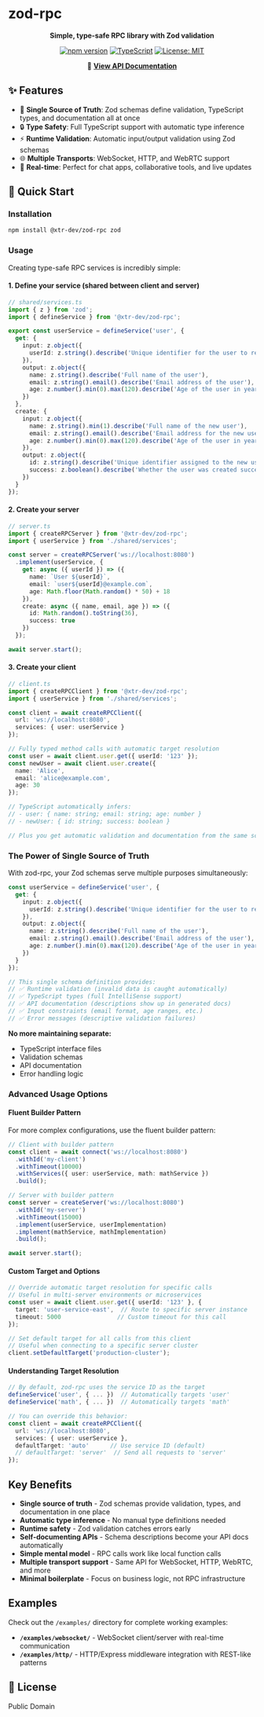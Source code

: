 # zod-rpc

<div align="center">

**Simple, type-safe RPC library with Zod validation**

[![npm version](https://img.shields.io/npm/v/@xtr-dev/zod-rpc.svg)](https://www.npmjs.com/package/@xtr-dev/zod-rpc)
[![TypeScript](https://img.shields.io/badge/TypeScript-5.0+-blue.svg)](https://www.typescriptlang.org/)
[![License: MIT](https://img.shields.io/badge/License-MIT-yellow.svg)](https://opensource.org/licenses/MIT)

📖 **[View API Documentation](https://xtr-dev.github.io/zod-rpc/)**

</div>

## ✨ Features

- 💎 **Single Source of Truth**: Zod schemas define validation, TypeScript types, and documentation all at once
- 🔒 **Type Safety**: Full TypeScript support with automatic type inference
- ⚡ **Runtime Validation**: Automatic input/output validation using Zod schemas
- 🌐 **Multiple Transports**: WebSocket, HTTP, and WebRTC support
- 📡 **Real-time**: Perfect for chat apps, collaborative tools, and live updates

## 🚀 Quick Start

### Installation

```bash
npm install @xtr-dev/zod-rpc zod
```

### Usage

Creating type-safe RPC services is incredibly simple:

#### 1. Define your service (shared between client and server)

```typescript
// shared/services.ts
import { z } from 'zod';
import { defineService } from '@xtr-dev/zod-rpc';

export const userService = defineService('user', {
  get: {
    input: z.object({ 
      userId: z.string().describe('Unique identifier for the user to retrieve')
    }),
    output: z.object({ 
      name: z.string().describe('Full name of the user'),
      email: z.string().email().describe('Email address of the user'),
      age: z.number().min(0).max(120).describe('Age of the user in years')
    })
  },
  create: {
    input: z.object({ 
      name: z.string().min(1).describe('Full name of the new user'),
      email: z.string().email().describe('Email address for the new user'),
      age: z.number().min(0).max(120).describe('Age of the user in years')
    }),
    output: z.object({ 
      id: z.string().describe('Unique identifier assigned to the new user'),
      success: z.boolean().describe('Whether the user was created successfully')
    })
  }
});
```

#### 2. Create your server

```typescript
// server.ts
import { createRPCServer } from '@xtr-dev/zod-rpc';
import { userService } from './shared/services';

const server = createRPCServer('ws://localhost:8080')
  .implement(userService, {
    get: async ({ userId }) => ({
      name: `User ${userId}`,
      email: `user${userId}@example.com`,
      age: Math.floor(Math.random() * 50) + 18
    }),
    create: async ({ name, email, age }) => ({
      id: Math.random().toString(36),
      success: true
    })
  });

await server.start();
```

#### 3. Create your client

```typescript
// client.ts
import { createRPCClient } from '@xtr-dev/zod-rpc';
import { userService } from './shared/services';

const client = await createRPCClient({
  url: 'ws://localhost:8080',
  services: { user: userService }
});

// Fully typed method calls with automatic target resolution
const user = await client.user.get({ userId: '123' });
const newUser = await client.user.create({ 
  name: 'Alice', 
  email: 'alice@example.com', 
  age: 30 
});

// TypeScript automatically infers:
// - user: { name: string; email: string; age: number }
// - newUser: { id: string; success: boolean }

// Plus you get automatic validation and documentation from the same schemas!
```

### The Power of Single Source of Truth

With zod-rpc, your Zod schemas serve multiple purposes simultaneously:

```typescript
const userService = defineService('user', {
  get: {
    input: z.object({ 
      userId: z.string().describe('Unique identifier for the user to retrieve')
    }),
    output: z.object({ 
      name: z.string().describe('Full name of the user'),
      email: z.string().email().describe('Email address of the user'),
      age: z.number().min(0).max(120).describe('Age of the user in years')
    })
  }
});

// This single schema definition provides:
// ✅ Runtime validation (invalid data is caught automatically)
// ✅ TypeScript types (full IntelliSense support)  
// ✅ API documentation (descriptions show up in generated docs)
// ✅ Input constraints (email format, age ranges, etc.)
// ✅ Error messages (descriptive validation failures)
```

**No more maintaining separate:**
- TypeScript interface files
- Validation schemas  
- API documentation
- Error handling logic

### Advanced Usage Options

#### Fluent Builder Pattern

For more complex configurations, use the fluent builder pattern:

```typescript
// Client with builder pattern
const client = await connect('ws://localhost:8080')
  .withId('my-client')
  .withTimeout(10000)
  .withServices({ user: userService, math: mathService })
  .build();

// Server with builder pattern
const server = createServer('ws://localhost:8080')
  .withId('my-server')
  .withTimeout(15000)
  .implement(userService, userImplementation)
  .implement(mathService, mathImplementation)
  .build();

await server.start();
```

#### Custom Target and Options

```typescript
// Override automatic target resolution for specific calls
// Useful in multi-server environments or microservices
const user = await client.user.get({ userId: '123' }, { 
  target: 'user-service-east',  // Route to specific server instance
  timeout: 5000                // Custom timeout for this call
});

// Set default target for all calls from this client
// Useful when connecting to a specific server cluster
client.setDefaultTarget('production-cluster');
```

#### Understanding Target Resolution

```typescript
// By default, zod-rpc uses the service ID as the target
defineService('user', { ... })  // Automatically targets 'user'
defineService('math', { ... })  // Automatically targets 'math'

// You can override this behavior:
const client = await createRPCClient({
  url: 'ws://localhost:8080',
  services: { user: userService },
  defaultTarget: 'auto'      // Use service ID (default)
  // defaultTarget: 'server'  // Send all requests to 'server'
});
```

## Key Benefits

- **Single source of truth** - Zod schemas provide validation, types, and documentation in one place
- **Automatic type inference** - No manual type definitions needed
- **Runtime safety** - Zod validation catches errors early
- **Self-documenting APIs** - Schema descriptions become your API docs automatically
- **Simple mental model** - RPC calls work like local function calls
- **Multiple transport support** - Same API for WebSocket, HTTP, WebRTC, and more
- **Minimal boilerplate** - Focus on business logic, not RPC infrastructure

## Examples

Check out the `/examples/` directory for complete working examples:

- **`/examples/websocket/`** - WebSocket client/server with real-time communication
- **`/examples/http/`** - HTTP/Express middleware integration with REST-like patterns

## 📄 License

Public Domain
